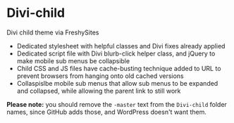 # Divi-child
Divi child theme via FreshySites

- Dedicated stylesheet with helpful classes and Divi fixes already applied
- Dedicated script file with Divi blurb-click helper class, and jQuery to make mobile sub menus be collapsible
- Child CSS and JS files have cache-busting technique added to URL to prevent browsers from hanging onto old cached versions
- Collaspislbe mobile sub menus that allow sub menus to be expanded and collapsed, while allowing the parent link to still work

<strong>Please note:</strong> you should remove the `-master` text from the `Divi-child` folder names, since GitHub adds those, and WordPress doesn't want them.

